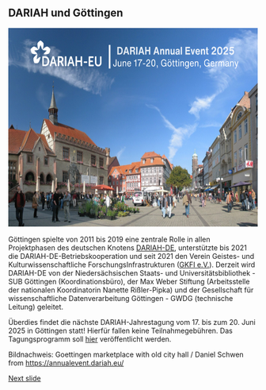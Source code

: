 ## DARIAH und Göttingen

<a href="https://www.uni-hamburg.de/"><img src="media/annualevent.png" alt="Annual Event" height="400px"/></a>

Göttingen spielte von 2011 bis 2019 eine zentrale Rolle in allen Projektphasen des deutschen Knotens [DARIAH-DE](https://de.dariah.eu/), unterstützte bis 2021 die DARIAH-DE-Betriebskooperation und seit 2021 den Verein Geistes- und Kulturwissenschaftliche ForschungsInfrastrukturen ([GKFI e.V.](https://forschungsinfrastrukturen.de/)). Derzeit wird DARIAH-DE von der Niedersächsischen Staats- und Universitätsbibliothek - SUB Göttingen (Koordinationsbüro), der Max Weber Stiftung (Arbeitsstelle der nationalen Koordinatorin Nanette Rißler-Pipka) und der Gesellschaft für wissenschaftliche Datenverarbeitung Göttingen - GWDG (technische Leitung) geleitet.  

Überdies findet die nächste DARIAH-Jahrestagung vom 17. bis zum 20. Juni 2025 in Göttingen statt! Hierfür fallen keine Teilnahmegebühren. Das Tagungsprogramm soll [hier](https://annualevent.dariah.eu/) veröffentlicht werden.

Bildnachweis: Goettingen marketplace with old city hall / Daniel Schwen from https://annualevent.dariah.eu/

[Next slide](09.md)